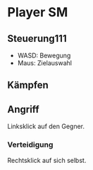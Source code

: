 # Player SM

## Steuerung111

- WASD: Bewegung
- Maus: Zielauswahl

## Kämpfen

## Angriff

Linksklick auf den Gegner.

### Verteidigung

Rechtsklick auf sich selbst.
